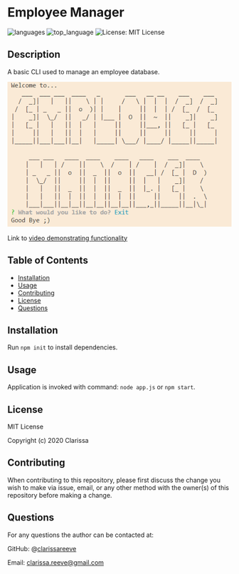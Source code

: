 # Employee Manager

![languages](https://img.shields.io/github/languages/count/clarissareeve/EmployeeDatabase) ![top_language](https://img.shields.io/github/languages/top/clarissareeve/EmployeeDatabase) ![License: MIT License](https://img.shields.io/badge/License-MIT%20License-blue.svg)

## Description

A basic CLI used to  manage an employee database.

![Landing Page](assets/EmployeeManager.png)

Link to [video demonstrating functionality](https://drive.google.com/file/d/1eTFVM4cbEBIW_FnJ8pjryF0B9RJyrrNu/view?usp=sharing)

## Table of Contents

* [Installation](#installation)
* [Usage](#usage)
* [Contributing](#contributing)
* [License](#license)
* [Questions](#questions)

## Installation

Run `npm init` to install dependencies.

## Usage

Application is invoked with command: `node app.js` or `npm start`.

## License

MIT License

Copyright (c) 2020 Clarissa

## Contributing

When contributing to this repository, please first discuss the change you wish to make via issue, email, or any other method with the owner(s) of this repository before making a change.

## Questions

For any questions the author can be contacted at:

GitHub: @[clarissareeve](https://github.com/clarissareeve)

Email: clarissa.reeve@gmail.com

